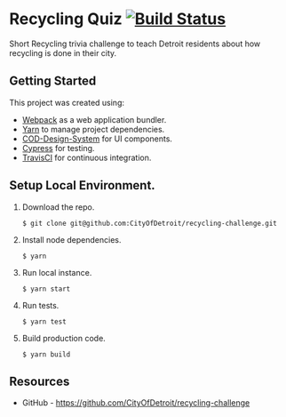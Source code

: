 # Recycling Quiz [![Build Status](https://app.travis-ci.com/CityOfDetroit/recycling-challenge.svg?branch=2.0)](https://travis-ci.com/CityOfDetroit/recycling-challenge)
Short Recycling trivia challenge to teach Detroit residents about how recycling is done in their city.

## Getting Started

This project was created using:
 - [Webpack](https://webpack.js.org/) as a web application bundler.
 - [Yarn](https://classic.yarnpkg.com/en/) to manage project dependencies.
 - [COD-Design-System](https://jedgar1mx.github.io/COD-Design-System/) for UI components.
 - [Cypress](https://www.cypress.io/) for testing.
 - [TravisCI](https://www.travis-ci.com/) for continuous integration.

## Setup Local Environment.

1. Download the repo.
    ```
    $ git clone git@github.com:CityOfDetroit/recycling-challenge.git
    ```
2. Install node dependencies.

    ```
    $ yarn
    ```

3. Run local instance.
    ```
    $ yarn start
    ```

4. Run tests.
    ```
    $ yarn test
    ```

5. Build production code.
    ```
    $ yarn build
    ```
## Resources

* GitHub - https://github.com/CityOfDetroit/recycling-challenge

